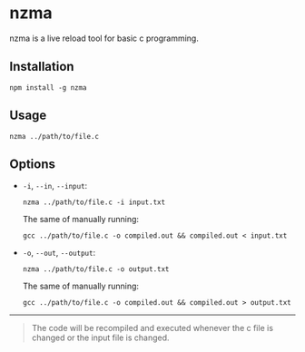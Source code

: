 # nzma

nzma is a live reload tool for basic c programming.

## Installation

`npm install -g nzma`

## Usage

`nzma ../path/to/file.c`

## Options

- `-i`, `--in`, `--input`:

  `nzma ../path/to/file.c -i input.txt`

  The same of manually running:

  `gcc ../path/to/file.c -o compiled.out && compiled.out < input.txt`

- `-o`, `--out`, `--output`:

  `nzma ../path/to/file.c -o output.txt`

  The same of manually running:

  `gcc ../path/to/file.c -o compiled.out && compiled.out > output.txt`

---

> The code will be recompiled and executed whenever the c file is changed or the input file is changed.

